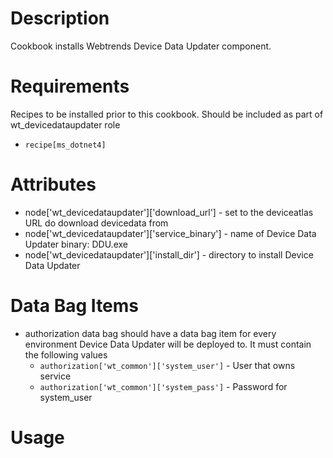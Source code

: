 Description
===========
Cookbook installs Webtrends Device Data Updater component. 

Requirements
============
Recipes to be installed prior to this cookbook. Should be included as part of wt_devicedataupdater role
* `recipe[ms_dotnet4]`

Attributes
==========
* node['wt_devicedataupdater']['download_url'] - set to the deviceatlas URL do download devicedata from
* node['wt_devicedataupdater']['service_binary'] - name of Device Data Updater binary: DDU.exe
* node['wt_devicedataupdater']['install_dir'] - directory to install Device Data Updater


Data Bag Items
===============
* authorization data bag should have a data bag item for every environment Device Data Updater will be deployed to. It must contain the following values
	* `authorization['wt_common']['system_user']` - User that owns service
	* `authorization['wt_common']['system_pass']` - Password for system_user

Usage
=====

